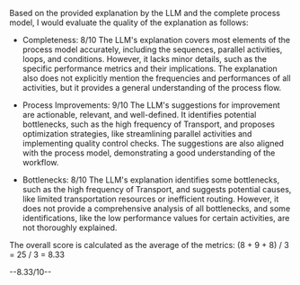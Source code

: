 Based on the provided explanation by the LLM and the complete process model, I would evaluate the quality of the explanation as follows:

* Completeness: 8/10
The LLM's explanation covers most elements of the process model accurately, including the sequences, parallel activities, loops, and conditions. However, it lacks minor details, such as the specific performance metrics and their implications. The explanation also does not explicitly mention the frequencies and performances of all activities, but it provides a general understanding of the process flow.

* Process Improvements: 9/10
The LLM's suggestions for improvement are actionable, relevant, and well-defined. It identifies potential bottlenecks, such as the high frequency of Transport, and proposes optimization strategies, like streamlining parallel activities and implementing quality control checks. The suggestions are also aligned with the process model, demonstrating a good understanding of the workflow.

* Bottlenecks: 8/10
The LLM's explanation identifies some bottlenecks, such as the high frequency of Transport, and suggests potential causes, like limited transportation resources or inefficient routing. However, it does not provide a comprehensive analysis of all bottlenecks, and some identifications, like the low performance values for certain activities, are not thoroughly explained.

The overall score is calculated as the average of the metrics:
(8 + 9 + 8) / 3 = 25 / 3 = 8.33

--8.33/10--